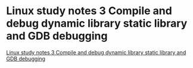 # Linux study notes 3 Compile and debug dynamic library static library and GDB debugging
[Linux study notes 3 Compile and debug dynamic library static library and GDB debugging](https://aiwithcloud.com/2022/09/19/linux_study_notes_3_compile_and_debug_dynamic_library_static_library_and_gdb_debugging/)